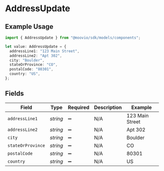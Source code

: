 # AddressUpdate

## Example Usage

```typescript
import { AddressUpdate } from "@moovio/sdk/models/components";

let value: AddressUpdate = {
  addressLine1: "123 Main Street",
  addressLine2: "Apt 302",
  city: "Boulder",
  stateOrProvince: "CO",
  postalCode: "80301",
  country: "US",
};
```

## Fields

| Field              | Type               | Required           | Description        | Example            |
| ------------------ | ------------------ | ------------------ | ------------------ | ------------------ |
| `addressLine1`     | *string*           | :heavy_minus_sign: | N/A                | 123 Main Street    |
| `addressLine2`     | *string*           | :heavy_minus_sign: | N/A                | Apt 302            |
| `city`             | *string*           | :heavy_minus_sign: | N/A                | Boulder            |
| `stateOrProvince`  | *string*           | :heavy_minus_sign: | N/A                | CO                 |
| `postalCode`       | *string*           | :heavy_minus_sign: | N/A                | 80301              |
| `country`          | *string*           | :heavy_minus_sign: | N/A                | US                 |